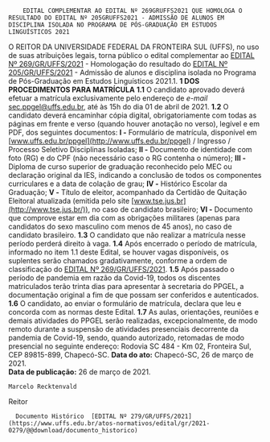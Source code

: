         EDITAL COMPLEMENTAR AO EDITAL Nº 269GRUFFS2021 QUE HOMOLOGA O RESULTADO DO EDITAL Nº 205GRUFFS2021 - ADMISSÃO DE ALUNOS EM DISCIPLINA ISOLADA NO PROGRAMA DE PÓS-GRADUAÇÃO EM ESTUDOS LINGUÍSTICOS 2021  

 O REITOR DA UNIVERSIDADE FEDERAL DA FRONTEIRA SUL (UFFS), no uso de suas atribuições legais, torna público o edital complementar ao [EDITAL Nº 269/GR/UFFS/2021](https://www.uffs.edu.br/atos-normativos/edital/gr/2021-0269) - Homologação do resultado do [EDITAL Nº 205/GR/UFFS/2021](https://www.uffs.edu.br/atos-normativos/edital/gr/2021-0205) - Admissão de alunos e disciplina isolada no Programa de Pós-Graduação em Estudos Linguísticos 2021.1.     **1 DOS PROCEDIMENTOS PARA MATRÍCULA**   **1.1**  O candidato aprovado deverá efetuar a matrícula exclusivamente pelo endereço de *e-mail*  sec.ppgel@uffs.edu.br, até às 15h do dia 01 de abril de 2021.  **1.2**  O candidato deverá encaminhar cópia digital, obrigatoriamente com todas as páginas em frente e verso (quando houver anotação no verso), legível e em PDF, dos seguintes documentos:  **I -**  Formulário de matrícula, disponível em [www.uffs.edu.br/ppgel](http://www.uffs.edu.br/ppgel) / Ingresso / Processo Seletivo Disciplinas Isoladas;  **II -**  Documento de identidade com foto (RG) e do CPF (não necessário caso o RG contenha o número);  **III -**  Diploma de curso superior de graduação reconhecido pelo MEC ou declaração original da IES, indicando a conclusão de todos os componentes curriculares e a data de colação de grau;  **IV -**  Histórico Escolar da Graduação;  **V -**  Título de eleitor, acompanhado da Certidão de Quitação Eleitoral atualizada (emitida pelo site [www.tse.jus.br](http://www.tse.jus.br/)), no caso de candidato brasileiro;  **VI -**  Documento que comprove estar em dia com as obrigações militares (apenas para candidatos do sexo masculino com menos de 45 anos), no caso de candidato brasileiro.  **1.3**  O candidato que não realizar a matrícula nesse período perderá direito à vaga.  **1.4**  Após encerrado o período de matrícula, informado no item 1.1 deste Edital, se houver vagas disponíveis, os suplentes serão chamados gradativamente, conforme a ordem de classificação do [EDITAL Nº 269/GR/UFFS/2021](https://www.uffs.edu.br/atos-normativos/edital/gr/2021-0269).  **1.5**  Após passado o período de pandemia em razão da Covid-19, todos os discentes matriculados terão trinta dias para apresentar à secretaria do PPGEL, a documentação original a fim de que possam ser conferidos e autenticados.  **1.6**  O candidato, ao enviar o formulário de matrícula, declara que leu e concorda com as normas deste Edital.  **1.7** As aulas, orientações, reuniões e demais atividades do PPGEL serão realizadas, excepcionalmente, de modo remoto durante a suspensão de atividades presenciais decorrente da pandemia de Covid-19, sendo, quando autorizado, retomadas de modo presencial no seguinte endereço: Rodovia SC 484 - Km 02, Fronteira Sul, CEP 89815-899, Chapecó-SC.        **Data do ato:** Chapecó-SC, 26 de março de 2021.   
 **Data de publicação:**  26 de março de 2021. 

    Marcelo Recktenvald   
 Reitor 

      Documento Histórico  [EDITAL Nº 279/GR/UFFS/2021](https://www.uffs.edu.br/atos-normativos/edital/gr/2021-0279/@@download/documento_historico)     
      